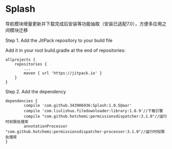 # Splash
导航模块增量更新并下载完成后安装等功能抽取（安装已适配7.0），方便多应用之间模块迁移

Step 1. Add the JitPack repository to your build file

Add it in your root build.gradle at the end of repositories:

	allprojects {
		repositories {
			...
			maven { url 'https://jitpack.io' }
		}
	}
  
Step 2. Add the dependency

	dependencies {
	        compile 'com.github.343906936:Splash:1.0.5@aar'
	        compile 'com.liulishuo.filedownloader:library:1.6.9'//下载引擎
            compile "com.github.hotchemi:permissionsdispatcher:3.1.0"//运行时权限处理库
            annotationProcessor "com.github.hotchemi:permissionsdispatcher-processor:3.1.0"//运行时权限处理库
	}
